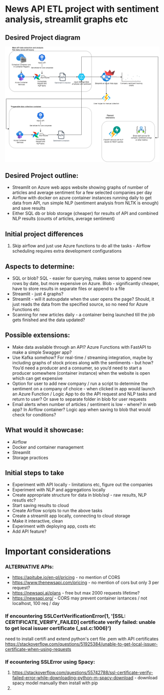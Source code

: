 # News API ETL project with sentiment analysis, streamlit graphs etc
## Desired Project diagram
![project diagram](project_diagram\Project_diagram.png)
## Desired Project outline:
* Streamlit on Azure web apps website showing graphs of number of articles and average sentiment for a few selected companies per day
* Airflow with docker on azure container instances running daily to get data from API, run simple NLP (sentiment analysis from NLTK is enough) and save results
* Either SQL db or blob storage (cheaper) for results of API and combined NLP results (counts of articles, average sentiment)

## Initial project differences
1. Skip airflow and just use Azure functions to do all the tasks - Airflow scheduling requires extra development configurations

## Aspects to determine:
* SQL or blob? SQL - easier for querying, makes sense to append new rows by date, but more expensive on Azure. Blob - significantly cheaper, have to store results in separate files or append to a file
* Streamlit - just 4 graphs?
* Streamlit - will it autoupdate when the user opens the page? Should, it just reads the data from the specified source, so no need for Azure Functions etc
* Scanning for new articles daily - a container being launched till the job gets finished and the data updated?

## Possible extensions:
* Make data available through an API? Azure Functions with FastAPI to make a simple Swagger app?
* Use Kafka somehow? For real-time / streaming integration, maybe by including graphs of stock prices along with the sentiments - but how? You’d need a producer and a consumer, so you’d need to start a producer somewhere (container instance) when the website is open which can get expensive
* Option for user to add new company / run a script to determine the sentiment on a company of choice - when clicked in app would launch an Azure Function / Logic App to do the API request and NLP tasks and return to user? Or save to separate folder in blob for user requests
* Email alerts when number of articles / sentiment is low - where? in web app? In Airflow container? Logic app when saving to blob that would check for conditions?

## What would it showcase:
* Airflow
* Docker and container management
* Streamlit
* Storage practices

## Initial steps to take
* Experiment with API locally - limitations etc, figure out the companies
* Experiment with NLP and aggregations locally
* Create appropriate structure for data in blob/sql - raw results, NLP resutls etc?
* Start saving results to cloud
* Create Airflow scripts to run the above tasks
* Create a streamlit app locally, connecting to cloud storage
* Make it interactive, clean
* Experiment with deploying app, costs etc
* Add API feature?

# Important considerations
### ALTERNATIVE APIs:
* https://apitube.io/en-pl/pricing - no mention of CORS
* https://www.thenewsapi.com/pricing - no mention of cors but only 3 per request?
* https://newsapi.ai/plans - free but max 2000 requests lifetime?
* https://newsapi.org/ - CORS may prevent container isntances / not localhost, 100 req / day

### If encountering SSLCertVerificationError(1, '[SSL: CERTIFICATE_VERIFY_FAILED] certificate verify failed: unable to get local issuer certificate (_ssl.c:1006)')
need to install certifi and extend python's cert file .pem with API certificates
https://stackoverflow.com/questions/51925384/unable-to-get-local-issuer-certificate-when-using-requests

### If ecountering SSLError using Spacy:
1. https://stackoverflow.com/questions/55742788/ssl-certificate-verify-failed-error-while-downloading-python-m-spacy-download - download spacy model manually then install with pip
2. 
